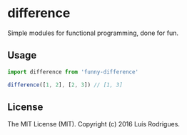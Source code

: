 # difference

Simple modules for functional programming, done for fun.

## Usage

```javascript
import difference from 'funny-difference'

difference([1, 2], [2, 3]) // [1, 3]
```

## License

The MIT License (MIT). Copyright (c) 2016 Luís Rodrigues.

